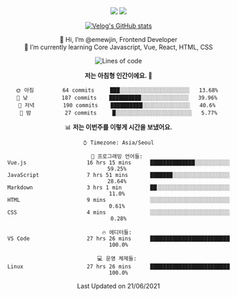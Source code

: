 <div align='center'>

  <img src="https://img.shields.io/badge/JavaScript-F7DF1E?style=flat-square&logo=JavaScript&logoColor=black"/>
<a href="https://velog.io/@1703979"><img src="https://img.shields.io/badge/velog-1DBF73?style=flat-square&logo=Vimeo&logoColor=white"/></a>   
  
 [![Velog's GitHub stats](https://velog-readme-stats.vercel.app/api?name=1703979&tag=javascript)](https://github.com/eungyeole/velog-readme-stats)

 
👋 Hi, I’m @emewjin, Frontend Developer  
🌱 I’m currently learning Core Javascript, Vue, React, HTML, CSS  
  
<!--START_SECTION:waka-->
![Lines of code](https://img.shields.io/badge/%EC%A0%80%EB%8A%94%20%EC%97%AC%ED%83%9C%EA%B9%8C%EC%A7%80%20-37204%20%EC%A4%84%EC%9D%98%20%EC%BD%94%EB%93%9C%EB%A5%BC%20%EC%9E%91%EC%84%B1%ED%96%88%EC%96%B4%EC%9A%94.-blue)

**저는 아침형 인간이에요. 🐤** 

```text
🌞 아침         64 commits     ███░░░░░░░░░░░░░░░░░░░░░░   13.68% 
🌆 낮　         187 commits    ██████████░░░░░░░░░░░░░░░   39.96% 
🌃 저녁         190 commits    ██████████░░░░░░░░░░░░░░░   40.6% 
🌙 밤　         27 commits     █░░░░░░░░░░░░░░░░░░░░░░░░   5.77%

```


📊 **저는 이번주를 이렇게 시간을 보냈어요.** 

```text
⌚︎ Timezone: Asia/Seoul

💬 프로그래밍 언어들: 
Vue.js                   16 hrs 15 mins      ██████████████░░░░░░░░░░░   59.25% 
JavaScript               7 hrs 51 mins       ███████░░░░░░░░░░░░░░░░░░   28.64% 
Markdown                 3 hrs 1 min         ██░░░░░░░░░░░░░░░░░░░░░░░   11.0% 
HTML                     9 mins              ░░░░░░░░░░░░░░░░░░░░░░░░░   0.61% 
CSS                      4 mins              ░░░░░░░░░░░░░░░░░░░░░░░░░   0.28%

🔥 에디터들: 
VS Code                  27 hrs 26 mins      █████████████████████████   100.0%

💻 운영 체제들: 
Linux                    27 hrs 26 mins      █████████████████████████   100.0%

```


 Last Updated on 21/06/2021
<!--END_SECTION:waka-->
 </div>
<!---
Emewjin/Emewjin is a ✨ special ✨ repository because its `README.md` (this file) appears on your GitHub profile.
You can click the Preview link to take a look at your changes.
--->
